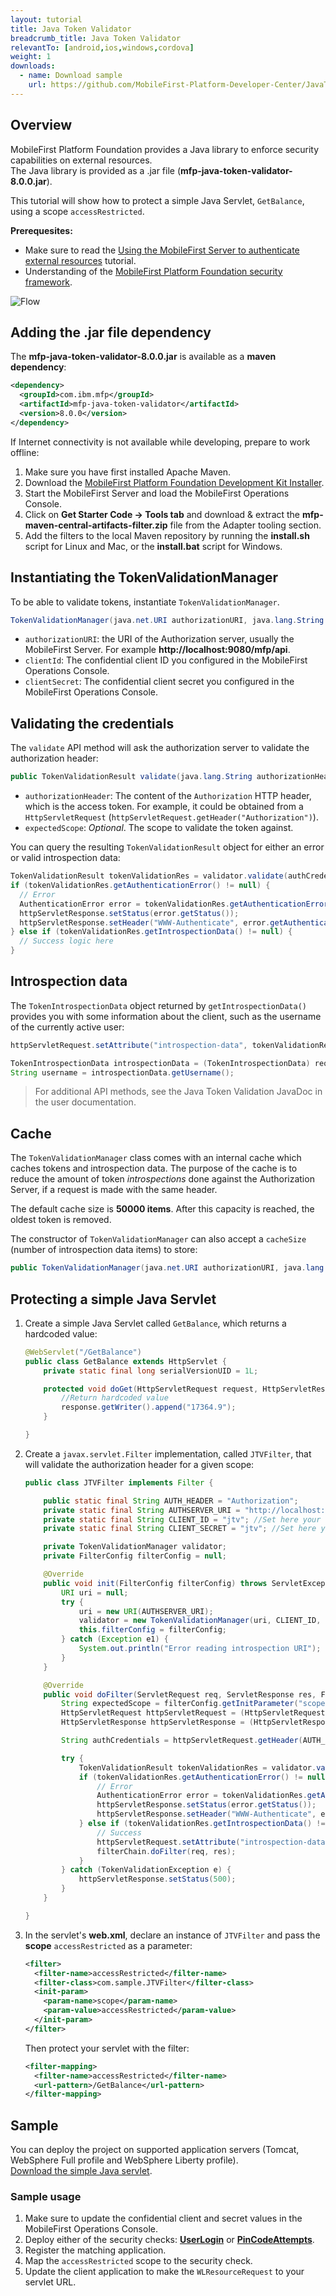 ```yaml
---
layout: tutorial
title: Java Token Validator
breadcrumb_title: Java Token Validator
relevantTo: [android,ios,windows,cordova]
weight: 1
downloads:
  - name: Download sample
    url: https://github.com/MobileFirst-Platform-Developer-Center/JavaTokenValidator/tree/release80
---
```

## Overview
MobileFirst Platform Foundation provides a Java library to enforce security capabilities on external resources.    
The Java library is provided as a .jar file (**mfp-java-token-validator-8.0.0.jar**).

This tutorial will show how to protect a simple Java Servlet, `GetBalance`, using a scope `accessRestricted`.

**Prerequesites:**

* Make sure to read the [Using the MobileFirst Server to authenticate external resources](../) tutorial.
* Understanding of the [MobileFirst Platform Foundation security framework](../../).

![Flow](JTV_flow.jpg)

## Adding the .jar file dependency
The **mfp-java-token-validator-8.0.0.jar** is available as a **maven dependency**:

```xml
<dependency>
  <groupId>com.ibm.mfp</groupId>
  <artifactId>mfp-java-token-validator</artifactId>
  <version>8.0.0</version>
</dependency>
```

If Internet connectivity is not available while developing, prepare to work offline:

1. Make sure you have first installed Apache Maven.
2. Download the [MobileFirst Platform Foundation Development Kit Installer]({{site.baseurl}}/downloads/).
3. Start the MobileFirst Server and load the MobileFirst Operations Console.
4. Click on **Get Starter Code → Tools tab** and download &amp; extract the **mfp-maven-central-artifacts-filter.zip** file from the Adapter tooling section.
5. Add the filters to the local Maven repository by running the **install.sh** script for Linux and Mac, or the **install.bat** script for Windows.

## Instantiating the TokenValidationManager
To be able to validate tokens, instantiate `TokenValidationManager`.

```java
TokenValidationManager(java.net.URI authorizationURI, java.lang.String clientId, java.lang.String clientSecret);
```

- `authorizationURI`: the URI of the Authorization server, usually the MobileFirst Server. For example **http://localhost:9080/mfp/api**.
- `clientId`: The confidential client ID you configured in the MobileFirst Operations Console.
- `clientSecret`: The confidential client secret you configured in the MobileFirst Operations Console.

## Validating the credentials
The `validate` API method will ask the authorization server to validate the authorization header:

```java
public TokenValidationResult validate(java.lang.String authorizationHeader, java.lang.String expectedScope);
```

- `authorizationHeader`: The content of the `Authorization` HTTP header, which is the access token. For example, it could be obtained from a `HttpServletRequest` (`httpServletRequest.getHeader("Authorization")`).
- `expectedScope`: *Optional*. The scope to validate the token against.

You can query the resulting `TokenValidationResult` object for either an error or valid introspection data:

```java
TokenValidationResult tokenValidationRes = validator.validate(authCredentials, expectedScope);
if (tokenValidationRes.getAuthenticationError() != null) {
  // Error
  AuthenticationError error = tokenValidationRes.getAuthenticationError();
  httpServletResponse.setStatus(error.getStatus());
  httpServletResponse.setHeader("WWW-Authenticate", error.getAuthenticateHeader());
} else if (tokenValidationRes.getIntrospectionData() != null) {
  // Success logic here
}
```                    

## Introspection data
The `TokenIntrospectionData` object returned by `getIntrospectionData()` provides you with some information about the client, such as the username of the currently active user:

```java
httpServletRequest.setAttribute("introspection-data", tokenValidationRes.getIntrospectionData());
```

```java
TokenIntrospectionData introspectionData = (TokenIntrospectionData) request.getAttribute("introspection-data");
String username = introspectionData.getUsername();
```


> For additional API methods, see the Java Token Validation JavaDoc in the user documentation.

## Cache
The `TokenValidationManager` class comes with an internal cache which caches tokens and introspection data. The purpose of the cache is to reduce the amount of token *introspections* done against the Authorization Server, if a request is made with the same header.

The default cache size is **50000 items**. After this capacity is reached, the oldest token is removed.  

The constructor of `TokenValidationManager` can also accept a `cacheSize` (number of introspection data items) to store:

```java
public TokenValidationManager(java.net.URI authorizationURI, java.lang.String clientId, java.lang.String clientSecret, long cacheSize);
```

## Protecting a simple Java Servlet
1. Create a simple Java Servlet called `GetBalance`, which returns a hardcoded value:

    ```java
    @WebServlet("/GetBalance")
    public class GetBalance extends HttpServlet {
    	private static final long serialVersionUID = 1L;

    	protected void doGet(HttpServletRequest request, HttpServletResponse response) throws ServletException, IOException {
    		//Return hardcoded value
    		response.getWriter().append("17364.9");
    	}

    }
    ```

2. Create a `javax.servlet.Filter` implementation, called `JTVFilter`, that will validate the authorization header for a given scope:

    ```java
    public class JTVFilter implements Filter {

    	public static final String AUTH_HEADER = "Authorization";
    	private static final String AUTHSERVER_URI = "http://localhost:9080/mfp/api"; //Set here your authorization server URI
    	private static final String CLIENT_ID = "jtv"; //Set here your confidential client ID
    	private static final String CLIENT_SECRET = "jtv"; //Set here your confidential client SECRET

    	private TokenValidationManager validator;
    	private FilterConfig filterConfig = null;

    	@Override
    	public void init(FilterConfig filterConfig) throws ServletException {
    		URI uri = null;
    		try {
    			uri = new URI(AUTHSERVER_URI);
    			validator = new TokenValidationManager(uri, CLIENT_ID, CLIENT_SECRET);
    			this.filterConfig = filterConfig;
    		} catch (Exception e1) {
    			System.out.println("Error reading introspection URI");
    		}
    	}

    	@Override
    	public void doFilter(ServletRequest req, ServletResponse res, FilterChain filterChain) throws IOException, ServletException {
    		String expectedScope = filterConfig.getInitParameter("scope");
    		HttpServletRequest httpServletRequest = (HttpServletRequest) req;
    		HttpServletResponse httpServletResponse = (HttpServletResponse) res;

    		String authCredentials = httpServletRequest.getHeader(AUTH_HEADER);

    		try {
    			TokenValidationResult tokenValidationRes = validator.validate(authCredentials, expectedScope);
    			if (tokenValidationRes.getAuthenticationError() != null) {
    				// Error
    				AuthenticationError error = tokenValidationRes.getAuthenticationError();
    				httpServletResponse.setStatus(error.getStatus());
    				httpServletResponse.setHeader("WWW-Authenticate", error.getAuthenticateHeader());
    			} else if (tokenValidationRes.getIntrospectionData() != null) {
    				// Success
    				httpServletRequest.setAttribute("introspection-data", tokenValidationRes.getIntrospectionData());
    				filterChain.doFilter(req, res);
    			}
    		} catch (TokenValidationException e) {
    			httpServletResponse.setStatus(500);
    		}
    	}

    }
    ```

3. In the servlet's **web.xml**, declare an instance of `JTVFilter` and pass the **scope** `accessRestricted` as a parameter:

    ```xml
    <filter>
      <filter-name>accessRestricted</filter-name>
      <filter-class>com.sample.JTVFilter</filter-class>
      <init-param>
        <param-name>scope</param-name>
        <param-value>accessRestricted</param-value>
      </init-param>
    </filter>
    ```

    Then protect your servlet with the filter:

    ```xml
    <filter-mapping>
      <filter-name>accessRestricted</filter-name>
      <url-pattern>/GetBalance</url-pattern>
    </filter-mapping>
    ```

## Sample
You can deploy the project on supported application servers (Tomcat, WebSphere Full profile and WebSphere Liberty profile).  
[Download the simple Java servlet](https://github.com/MobileFirst-Platform-Developer-Center/JavaTokenValidator/tree/release80).

### Sample usage

1. Make sure to update the confidential client and secret values in the MobileFirst Operations Console.
2. Deploy either of the security checks: **[UserLogin](../../user-authentication/security-check/)** or **[PinCodeAttempts](../../credentials-validation/security-check/)**.
3. Register the matching application.
4. Map the `accessRestricted` scope to the security check.
5. Update the client application to make the `WLResourceRequest` to your servlet URL.
